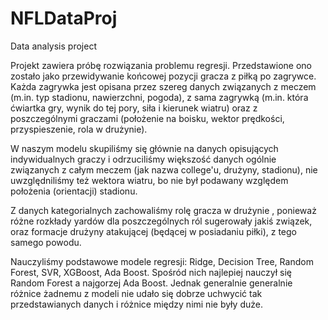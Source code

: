 # NFLDataProj
Data analysis project

Projekt zawiera próbę rozwiązania problemu regresji. Przedstawione ono zostało jako przewidywanie końcowej pozycji gracza z piłką po zagrywce. 
Każda zagrywka jest opisana przez szereg danych związanych z meczem (m.in. typ stadionu, nawierzchni, pogoda), z sama zagrywką (m.in. która ćwiartka gry, wynik do tej pory, siła i kierunek wiatru) oraz  z poszczególnymi graczami (położenie na boisku, wektor prędkości, przyspieszenie, rola w drużynie).

W naszym modelu skupiliśmy się głównie na danych opisujących indywidualnych graczy i odrzuciliśmy większość danych ogólnie związanych z całym meczem (jak nazwa college'u, drużyny, stadionu), nie uwzględniliśmy też wektora wiatru, bo nie był podawany względem położenia (orientacji) stadionu.

Z danych kategorialnych zachowaliśmy rolę gracza w drużynie , ponieważ różne rozkłady yardów dla poszczególnych ról sugerowały jakiś związek, oraz formacje drużyny atakującej (będącej w posiadaniu piłki), z tego samego powodu.

Nauczyliśmy podstawowe modele regresji: Ridge, Decision Tree, Random Forest, SVR, XGBoost, Ada Boost.
Spośród nich najlepiej nauczył się Random Forest a najgorzej Ada Boost. Jednak generalnie generalnie różnice żadnemu z modeli nie udało się dobrze uchwycić tak przedstawianych danych i różnice między nimi nie były duże.
